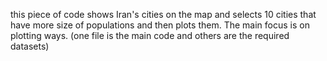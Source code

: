this piece of code shows Iran's cities on the map and selects 10 cities that have more size of populations and then plots them. The main focus is on plotting ways.
(one file is the main code and others are the required datasets)
